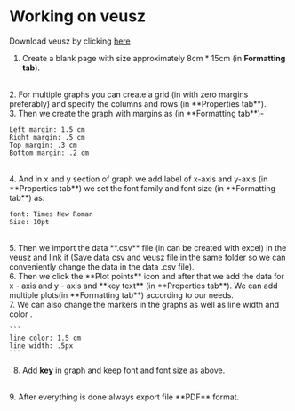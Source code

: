 # **Working on veusz**
Download veusz by clicking [here](https://veusz.github.io/download/) 
1. Create a blank page  with size approximately 8cm \* 15cm (in **Formatting tab**).
<br />
2. For multiple graphs you can create a grid (in with zero margins preferably) and specify the columns and rows (in **Properties tab**).
<br />
3. Then we create the graph  with margins as (in **Formatting tab**)-
 
   ```
   Left margin: 1.5 cm
   Right margin: .5 cm
   Top margin: .3 cm
   Bottom margin: .2 cm
   ```
<br />
4. And in x and y section of graph we add label of x-axis and y-axis (in **Properties tab**) we set the font family and font size (in **Formatting tab**) as:
 
   ```
   font: Times New Roman
   Size: 10pt
   ```
<br />
5. Then we import the data **.csv** file (in can be created with excel) in the veusz and link it (Save data csv and veusz file in the same folder so we can conveniently change the data in the data .csv file).
<br />   
6. Then we click the **Plot points** icon and after that we add the data for x - axis and y - axis and **key text** (in **Properties tab**). We can add multiple plots(in **Formatting tab**) according to our needs.
<br />   
7. We can also change the markers in the graphs as well as line width and color .

    ```
    line color: 1.5 cm
    line width: .5px
    ```
8. Add **key** in graph and keep font and font size as above.
<br />   
9.  After everything is done always export file **PDF** format.
